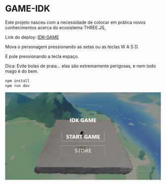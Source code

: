 # GAME-IDK

Este projeto nasceu com a necessidade de colocar em prática novos conhecimentos acerca do ecosistema THREE.JS,

Link do deploy: [IDK-GAME](https://ryanzitto.github.io/THREE-IDK/)

Mova o personagem pressionando as setas ou as teclas W A S D.

E pule pressionando a tecla espaço.

Dica: Evite bolas de praia... elas são extremamente perigosas, e nem todo mago é do bem.

```
npm install
npm run dev

```

![image](/public/image.png)
